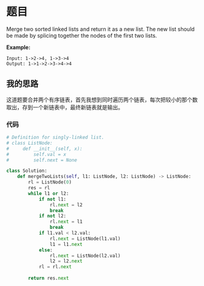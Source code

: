 # 题目

Merge two sorted linked lists and return it as a new list. The new list should be made by splicing together the nodes of the first two lists.

**Example:**

```
Input: 1->2->4, 1->3->4
Output: 1->1->2->3->4->4
```

## 我的思路

这道题要合并两个有序链表，首先我想到同时遍历两个链表，每次把较小的那个数取出，存到一个新链表中，最终新链表就是输出。

### 代码

```python
# Definition for singly-linked list.
# class ListNode:
#     def __init__(self, x):
#         self.val = x
#         self.next = None

class Solution:
    def mergeTwoLists(self, l1: ListNode, l2: ListNode) -> ListNode:
        rl = ListNode(0)
        res = rl
        while l1 or l2:
            if not l1:
                rl.next = l2
                break
            if not l2:
                rl.next = l1
                break
            if l1.val < l2.val:
                rl.next = ListNode(l1.val)
                l1 = l1.next
            else:
                rl.next = ListNode(l2.val)
                l2 = l2.next
            rl = rl.next
            
        return res.next
```
